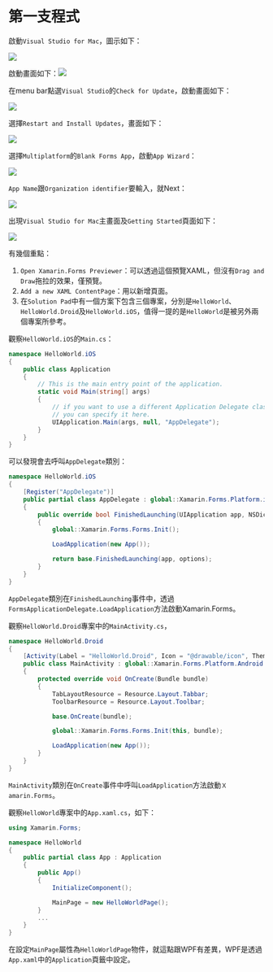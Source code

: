 # 第一支程式

啟動`Visual Studio for Mac`，圖示如下：

![](https://msdnshared.blob.core.windows.net/media/2017/03/vs-for-mac-logo-caption2.png)

啟動畫面如下：![](/images/Day3/01.jpg)

在menu bar點選`Visual Studio`的`Check for Update`，啟動畫面如下：

![](/images/Day3/02.jpg)

選擇`Restart and Install Updates`，畫面如下：

![](/images/Day3/03.jpg)

選擇`Multiplatform`的`Blank Forms App`，啟動`App Wizard`：

![](/images/Day3/04.jpg)

`App Name`跟`Organization identifier`要輸入，就Next：

![](/images/Day3/05.jpg)

出現`Visual Studio for Mac`主畫面及`Getting Started`頁面如下：

![](/images/Day3/06.jpg)

有幾個重點：

1. `Open Xamarin.Forms Previewer`：可以透過這個預覽XAML，但沒有`Drag and Draw`拖拉的效果，僅預覽。
2. `Add a new XAML ContentPage`：用以新增頁面。
3. 在`Solution Pad`中有一個方案下包含三個專案，分別是`HelloWorld`、`HelloWorld.Droid`及`HelloWorld.iOS`，值得一提的是`HelloWorld`是被另外兩個專案所參考。

觀察`HelloWorld.iOS`的`Main.cs`：

```csharp
namespace HelloWorld.iOS
{
    public class Application
    {
        // This is the main entry point of the application.
        static void Main(string[] args)
        {
            // if you want to use a different Application Delegate class from "AppDelegate"
            // you can specify it here.
            UIApplication.Main(args, null, "AppDelegate");
        }
    }
}
```

可以發現會去呼叫`AppDelegate`類別：

```csharp
namespace HelloWorld.iOS
{
    [Register("AppDelegate")]
    public partial class AppDelegate : global::Xamarin.Forms.Platform.iOS.FormsApplicationDelegate
    {
        public override bool FinishedLaunching(UIApplication app, NSDictionary options)
        {
            global::Xamarin.Forms.Forms.Init();

            LoadApplication(new App());

            return base.FinishedLaunching(app, options);
        }
    }
}
```

``AppDelegate``類別在``FinishedLaunching``事件中，透過``FormsApplicationDelegate.LoadApplication``方法啟動Xamarin.Forms。

觀察`HelloWorld.Droid`專案中的`MainActivity.cs`，

```csharp
namespace HelloWorld.Droid
{
    [Activity(Label = "HelloWorld.Droid", Icon = "@drawable/icon", Theme = "@style/MyTheme", MainLauncher = true, ConfigurationChanges = ConfigChanges.ScreenSize | ConfigChanges.Orientation)]
    public class MainActivity : global::Xamarin.Forms.Platform.Android.FormsAppCompatActivity
    {
        protected override void OnCreate(Bundle bundle)
        {
            TabLayoutResource = Resource.Layout.Tabbar;
            ToolbarResource = Resource.Layout.Toolbar;

            base.OnCreate(bundle);

            global::Xamarin.Forms.Forms.Init(this, bundle);

            LoadApplication(new App());
        }
    }
}
```

``MainActivity``類別在``OnCreate``事件中呼叫``LoadApplication``方法啟動``Ｘamarin.Forms``。

觀察``HelloWorld``專案中的``App.xaml.cs``，如下：

```csharp
using Xamarin.Forms;

namespace HelloWorld
{
	public partial class App : Application
	{
		public App()
		{
			InitializeComponent();

			MainPage = new HelloWorldPage();
		}
        ...
	}
}
```

在設定``MainPage``屬性為``HelloWorldPage``物件，就這點跟WPF有差異，WPF是透過``App.xaml``中的``Application``頁籤中設定。

